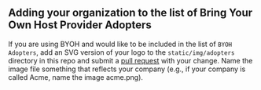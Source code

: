 ## Adding your organization to the list of Bring Your Own Host Provider Adopters

If you are using BYOH and would like to be included in the list of `BYOH Adopters`, add an SVG version of your logo to the `static/img/adopters` directory in this repo and submit a [pull request](https://github.com/coredgeio/cluster-api-provider-bringyourownhost/pulls) with your change. Name the image file something that reflects your company (e.g., if your company is called Acme, name the image acme.png).